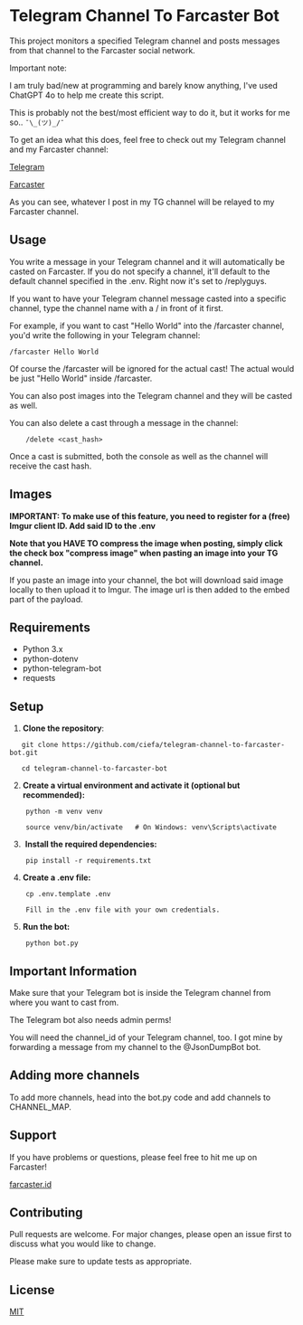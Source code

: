 # Telegram Channel To Farcaster Bot

This project monitors a specified Telegram channel and posts messages from that channel to the Farcaster social network.

Important note:

I am truly bad/new at programming and barely know anything, I've used ChatGPT 4o to help me create this script.

This is probably not the best/most efficient way to do it, but it works for me so.. `¯\_(ツ)_/¯`

To get an idea what this does, feel free to check out my Telegram channel and my Farcaster channel:

[Telegram](https://t.me/ciefascorner)

[Farcaster](https://warpcast.com/~/channel/ciefascorner)

As you can see, whatever I post in my TG channel will be relayed to my Farcaster channel.

## Usage

You write a message in your Telegram channel and it will automatically be casted on Farcaster.
If you do not specify a channel, it'll default to the default channel specified in the .env.
Right now it's set to /replyguys.

If you want to have your Telegram channel message casted into a specific channel, type the channel name with a / in front of it first.

For example, if you want to cast "Hello World" into the /farcaster channel, you'd write the following in your Telegram channel:

```/farcaster Hello World```

Of course the /farcaster will be ignored for the actual cast! The actual would be just "Hello World" inside /farcaster.

You can also post images into the Telegram channel and they will be casted as well.

You can also delete a cast through a message in the channel:

```
    /delete <cast_hash>
```
Once a cast is submitted, both the console as well as the channel will receive the cast hash.

## Images

**IMPORTANT: To make use of this feature, you need to register for a (free) Imgur client ID. Add said ID to the .env**

**Note that you HAVE TO compress the image when posting, simply click the check box "compress image" when pasting an image into your TG channel.**

If you paste an image into your channel, the bot will download said image locally to then upload it to Imgur.
The image url is then added to the embed part of the payload.

## Requirements

- Python 3.x
- python-dotenv
- python-telegram-bot
- requests

## Setup
  
1. **Clone the repository**:

```
   git clone https://github.com/ciefa/telegram-channel-to-farcaster-bot.git

   cd telegram-channel-to-farcaster-bot
```

2. **Create a virtual environment and activate it (optional but recommended):**

```
    python -m venv venv

    source venv/bin/activate   # On Windows: venv\Scripts\activate
```

3.  **Install the required dependencies:**

```
    pip install -r requirements.txt
```

4. **Create a .env file:**

```
    cp .env.template .env

    Fill in the .env file with your own credentials.
```

5. **Run the bot:**

```
    python bot.py
```

## Important Information

Make sure that your Telegram bot is inside the Telegram channel from where you want to cast from.

The Telegram bot also needs admin perms!

You will need the channel_id of your Telegram channel, too.
I got mine by forwarding a message from my channel to the @JsonDumpBot bot.

## Adding more channels

To add more channels, head into the bot.py code and add channels to CHANNEL_MAP.

## Support

If you have problems or questions, please feel free to hit me up on Farcaster!

[farcaster.id](https://www.farcaster.id/ciefa.eth)

## Contributing

Pull requests are welcome. For major changes, please open an issue first to discuss what you would like to change.

Please make sure to update tests as appropriate.

## License

[MIT](https://github.com/ciefa/telegram-channel-to-farcaster-bot/blob/main/LICENSE)
